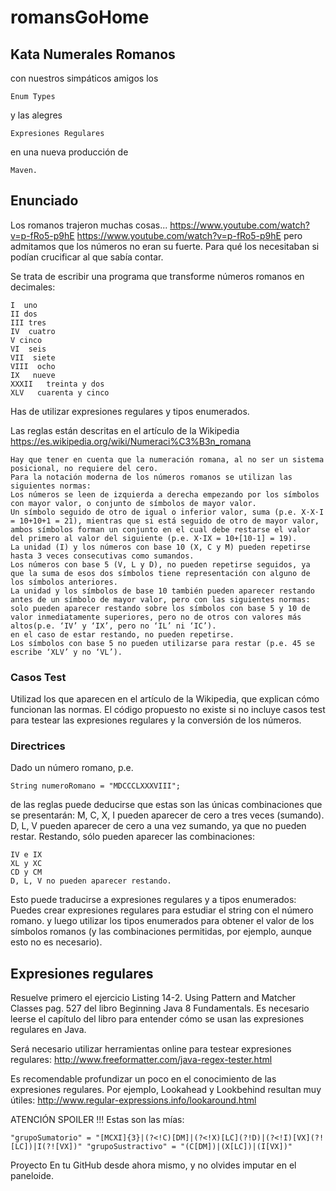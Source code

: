 # romansGoHome

## Kata Numerales Romanos

con nuestros simpáticos amigos los
~~~
Enum Types
~~~
y las alegres
~~~
Expresiones Regulares
~~~
en una nueva producción de
~~~
Maven.
~~~

## Enunciado
Los romanos trajeron muchas cosas...
https://www.youtube.com/watch?v=p-fRo5-p9hE 
https://www.youtube.com/watch?v=p-fRo5-p9hE
pero admitamos que los números no eran su fuerte. Para qué los necesitaban si podían crucificar al que sabía contar.

Se trata de escribir una programa que transforme números romanos en decimales:

~~~
I  uno 
II dos 
III tres 
IV  cuatro 
V cinco 
VI  seis 
VII  siete 
VIII  ocho 
IX   nueve 
XXXII   treinta y dos 
XLV   cuarenta y cinco
~~~

Has de utilizar expresiones regulares y tipos enumerados.

Las reglas están descritas en el artículo de la Wikipedia
https://es.wikipedia.org/wiki/Numeraci%C3%B3n_romana

~~~
Hay que tener en cuenta que la numeración romana, al no ser un sistema posicional, no requiere del cero.
Para la notación moderna de los números romanos se utilizan las siguientes normas:
Los números se leen de izquierda a derecha empezando por los símbolos con mayor valor, o conjunto de símbolos de mayor valor.
Un símbolo seguido de otro de igual o inferior valor, suma (p.e. X·X·I = 10+10+1 = 21), mientras que si está seguido de otro de mayor valor, ambos símbolos forman un conjunto en el cual debe restarse el valor del primero al valor del siguiente (p.e. X·IX = 10+[10-1] = 19).
La unidad (I) y los números con base 10 (X, C y M) pueden repetirse hasta 3 veces consecutivas como sumandos.
Los números con base 5 (V, L y D), no pueden repetirse seguidos, ya que la suma de esos dos símbolos tiene representación con alguno de los símbolos anteriores.
La unidad y los símbolos de base 10 también pueden aparecer restando antes de un símbolo de mayor valor, pero con las siguientes normas:
solo pueden aparecer restando sobre los símbolos con base 5 y 10 de valor inmediatamente superiores, pero no de otros con valores más altos(p.e. ‘IV’ y ‘IX’, pero no ‘IL’ ni ‘IC’).
en el caso de estar restando, no pueden repetirse.
Los símbolos con base 5 no pueden utilizarse para restar (p.e. 45 se escribe ‘XLV’ y no ‘VL’).
~~~

### Casos Test
Utilizad los que aparecen en el artículo de la Wikipedia, que explican cómo funcionan las normas.
El código propuesto no existe si no incluye casos test para testear las expresiones regulares y la conversión de los números.

### Directrices
Dado un número romano, p.e.
~~~
String numeroRomano = "MDCCCLXXXVIII";
~~~
de las reglas puede deducirse que estas son las únicas combinaciones que se presentarán:
M, C, X, I pueden aparecer de cero a tres veces (sumando).
D, L, V pueden aparecer de cero a una vez sumando, ya que no pueden restar.
Restando, sólo pueden aparecer las combinaciones:

~~~
IV e IX
XL y XC
CD y CM
D, L, V no pueden aparecer restando.
~~~

Esto puede traducirse a expresiones regulares y a tipos enumerados:
Puedes crear expresiones regulares para estudiar el string con el número romano.
y luego utilizar los tipos enumerados para obtener el valor de los símbolos romanos (y las combinaciones permitidas, por ejemplo, aunque esto no es necesario).

## Expresiones regulares

Resuelve primero el ejercicio Listing 14-2.  Using Pattern and Matcher Classes pag. 527 del libro Beginning Java 8 Fundamentals. Es necesario leerse el capítulo del libro para entender cómo se usan las expresiones regulares en Java.

Será necesario utilizar herramientas online para testear expresiones regulares:
http://www.freeformatter.com/java-regex-tester.html

Es recomendable profundizar un poco en el conocimiento de las expresiones regulares. Por ejemplo, Lookahead y Lookbehind resultan muy útiles:
http://www.regular-expressions.info/lookaround.html

ATENCIÓN SPOILER !!!
Estas son las mías:
~~~
"grupoSumatorio" = "[MCXI]{3}|(?<!C)[DM]|(?<!X)[LC](?!D)|(?<!I)[VX](?![LC])|I(?![VX])" "grupoSustractivo" = "(C[DM])|(X[LC])|(I[VX])"
~~~

Proyecto
En tu GitHub desde ahora mismo, y no olvides imputar en el paneloide.
